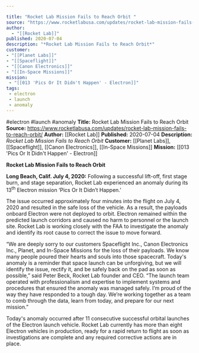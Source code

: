 ```yaml
---

title: "Rocket Lab Mission Fails to Reach Orbit "
source: "https://www.rocketlabusa.com/updates/rocket-lab-mission-fails-to-reach-orbit/"
author:
  - "[[Rocket Lab]]"
published: 2020-07-04
description: "*Rocket Lab Mission Fails to Reach Orbit*"
customer: 
- "[[Planet Labs]]"
- "[[Spaceflight]]"
- "[[Canon Electronics]]"
- "[[In-Space Missions]]"
mission:
 - "[[013 'Pics Or It Didn't Happen' - Electron]]"
tags:
 - electron
 - launch
 - anomaly
---
```


#electron #launch #anomaly
**Title:** Rocket Lab Mission Fails to Reach Orbit 
**Source:** https://www.rocketlabusa.com/updates/rocket-lab-mission-fails-to-reach-orbit/
**Author:** [[Rocket Lab]]
**Published:** 2020-07-04
**Description:** *Rocket Lab Mission Fails to Reach Orbit*
**Customer:** [[Planet Labs]], [[Spaceflight]], [[Canon Electronics]], [[In-Space Missions]]
**Mission:** [[013 'Pics Or It Didn't Happen' - Electron]]

**Rocket Lab Mission Fails to Reach Orbit**

**Long Beach, Calif. July 4, 2020:** Following a successful lift-off, first stage burn, and stage separation, Rocket Lab experienced an anomaly during its 13<sup>th</sup> Electron mission ‘Pics Or It Didn’t Happen.’

The issue occurred approximately four minutes into the flight on July 4, 2020 and resulted in the safe loss of the vehicle. As a result, the payloads onboard Electron were not deployed to orbit. Electron remained within the predicted launch corridors and caused no harm to personnel or the launch site. Rocket Lab is working closely with the FAA to investigate the anomaly and identify its root cause to correct the issue to move forward.

“We are deeply sorry to our customers Spaceflight Inc., Canon Electronics Inc., Planet, and In-Space Missions for the loss of their payloads. We know many people poured their hearts and souls into those spacecraft. Today's anomaly is a reminder that space launch can be unforgiving, but we will identify the issue, rectify it, and be safely back on the pad as soon as possible,” said Peter Beck, Rocket Lab founder and CEO. “The launch team operated with professionalism and expertise to implement systems and procedures that ensured the anomaly was managed safely. I’m proud of the way they have responded to a tough day. We’re working together as a team to comb through the data, learn from today, and prepare for our next mission.”  

Today's anomaly occurred after 11 consecutive successful orbital launches of the Electron launch vehicle. Rocket Lab currently has more than eight Electron vehicles in production, ready for a rapid return to flight as soon as investigations are complete and any required corrective actions are in place.